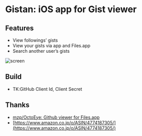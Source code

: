 # Gistan: iOS app for Gist viewer

## Features
- View followings’ gists
- View your gists via app and Files.app
- Search another user’s gists

![screen](https://user-images.githubusercontent.com/8636660/32131220-60d7a4d6-bbe3-11e7-9a73-426c88e72b6e.png)

## Build

- TK:GitHub Client Id, Client Secret  

## Thanks

- [mzp/OctoEye: Github viewer for Files\.app](https://github.com/mzp/OctoEye)
- [https://www.amazon.co.jp/o/ASIN/4774187305/](https://www.amazon.co.jp/o/ASIN/4774187305/)
